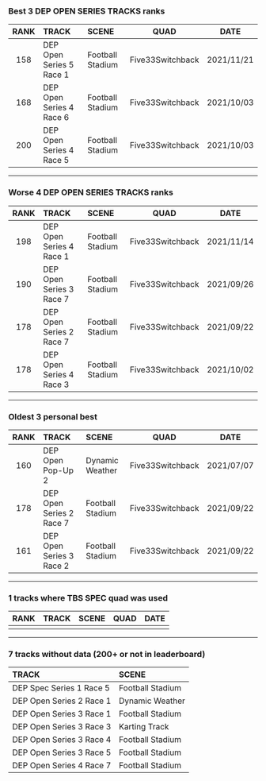 ### Best 3 DEP OPEN SERIES TRACKS ranks
|RANK|TRACK|SCENE|QUAD|DATE|
|:---:|:---|:---|:---:|:---:|
|158|DEP Open Series 5 Race 1|Football Stadium|Five33Switchback|2021/11/21|
|168|DEP Open Series 4 Race 6|Football Stadium|Five33Switchback|2021/10/03|
|200|DEP Open Series 4 Race 5|Football Stadium|Five33Switchback|2021/10/03|
---
### Worse 4 DEP OPEN SERIES TRACKS ranks
|RANK|TRACK|SCENE|QUAD|DATE|
|:---:|:---|:---|:---:|:---:|
|198|DEP Open Series 4 Race 1|Football Stadium|Five33Switchback|2021/11/14|
|190|DEP Open Series 3 Race 7|Football Stadium|Five33Switchback|2021/09/26|
|178|DEP Open Series 2 Race 7|Football Stadium|Five33Switchback|2021/09/22|
|178|DEP Open Series 4 Race 3|Football Stadium|Five33Switchback|2021/10/02|
---
### Oldest 3 personal best
|RANK|TRACK|SCENE|QUAD|DATE|
|:---:|:---|:---|:---:|:---:|
|160|DEP Open Pop-Up 2|Dynamic Weather|Five33Switchback|2021/07/07|
|178|DEP Open Series 2 Race 7|Football Stadium|Five33Switchback|2021/09/22|
|161|DEP Open Series 3 Race 2|Football Stadium|Five33Switchback|2021/09/22|
---
### 1 tracks where TBS SPEC quad was used
|RANK|TRACK|SCENE|QUAD|DATE|
|:---:|:---|:---|:---:|:---:|
||||||
---
### 7 tracks without data (200+ or not in leaderboard)
|TRACK|SCENE|
|:---|:---|
|DEP Spec Series 1 Race 5|Football Stadium|
|DEP Open Series 2 Race 1|Dynamic Weather|
|DEP Open Series 3 Race 1|Football Stadium|
|DEP Open Series 3 Race 3|Karting Track|
|DEP Open Series 3 Race 4|Football Stadium|
|DEP Open Series 3 Race 5|Football Stadium|
|DEP Open Series 4 Race 7|Football Stadium|
